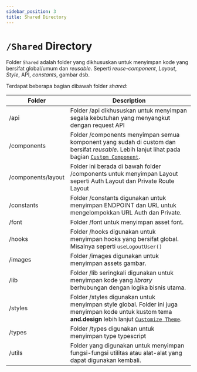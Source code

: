 ```yaml
---
sidebar_position: 3
title: Shared Directory
---
```


# `/Shared` Directory

Folder `Shared` adalah folder yang dikhususkan untuk menyimpan kode yang bersifat global/umum dan *reusable*. 
Seperti *reuse-component*, *Layout*, *Style*, API, *constants*, gambar dsb.

Terdapat beberapa bagian dibawah folder *shared*:

| Folder | Description |
|--------|-------------|
| /api | Folder /api dikhususkan untuk menyimpan segala kebutuhan yang menyangkut dengan request API |
| /components | Folder /components menyimpan semua komponent yang sudah di custom dan bersifat *reusable*. Lebih lanjut lihat pada bagian [`Custom Component`](/category/custom-component). |
| /components/layout | Folder ini berada di bawah folder /components untuk menyimpan Layout seperti Auth Layout dan Private Route Layout |
| /constants | Folder /constants digunakan untuk menyimpan ENDPOINT dan URL untuk mengelompokkan URL Auth dan Private. |
| /font | Folder /font untuk menyimpan asset font. |
| /hooks | Folder /hooks digunakan untuk menyimpan hooks yang bersifat global. Misalnya seperti `useLogoutUser()` |
| /images | Folder /images digunakan untuk menyimpan assets gambar. |
| /lib |  Folder /lib seringkali digunakan untuk menyimpan kode yang *library* berhubungan dengan logika bisnis utama. |
| /styles | Folder /styles digunakan untuk menyimpan style global. Folder ini juga menyimpan kode untuk kustom tema **and.design** lebih lanjut [`Customize Theme`](https://ant.design/docs/react/customize-theme). |
| /types | Folder /types digunakan untuk menyimpan type typescript |
| /utils | Folder yang digunakan untuk menyimpan fungsi-fungsi utilitas atau alat-alat yang dapat digunakan kembali. |